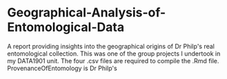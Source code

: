 # Geographical-Analysis-of-Entomological-Data
A report providing insights into the geographical origins of Dr Philp's real entomological collection. This was one of the group projects I undertook in my DATA1901 unit.
The four .csv files are required to compile the .Rmd file. ProvenanceOfEntomology is Dr Philp's
